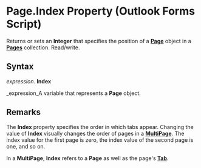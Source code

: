 
# Page.Index Property (Outlook Forms Script)

Returns or sets an  **Integer** that specifies the position of a **[Page](836941c3-c768-151a-65a5-41c71493033a.md)** object in a **[Pages](20a5339d-1dc7-9b61-d725-d13db72c5f65.md)** collection. Read/write.


## Syntax

 _expression_. **Index**

 _expression_A variable that represents a  **Page** object.


## Remarks

The  **Index** property specifies the order in which tabs appear. Changing the value of **Index** visually changes the order of pages in a **[MultiPage](ac0fa233-81fe-8a34-4113-6907c6d8f7e2.md)**. The index value for the first page is zero, the index value of the second page is one, and so on.

In a  **MultiPage**,  **Index** refers to a **Page** as well as the page's **[Tab](b5571953-0e47-a994-3e82-4e439a77afa8.md)**.

